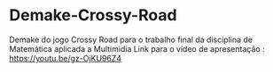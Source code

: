 # Demake-Crossy-Road
Demake do jogo Crossy Road para o trabalho final da disciplina de Matemática aplicada a Multimidia
Link para o vídeo de apresentação : https://youtu.be/gz-OjKU96Z4
